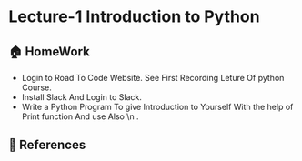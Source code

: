 # Lecture-1 Introduction to Python

## 🏠 HomeWork

* Login to Road To Code Website. See First Recording Leture Of python Course.
* Install Slack And Login to Slack.
* Write a Python Program To give Introduction to Yourself With the help of Print function And use Also \n .

## 📖 References





